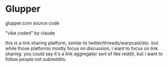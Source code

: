 # Glupper
glupper.com source code

"vibe coded" by claude

this is a link sharing platform, similar to twitter/threads/warpcast/etc. but while those platforms mostly focus on discussion, i want to focus on link sharing.
you could say it's a link aggregator sort of like reddit, but i want to follow _people_ not subreddits.
